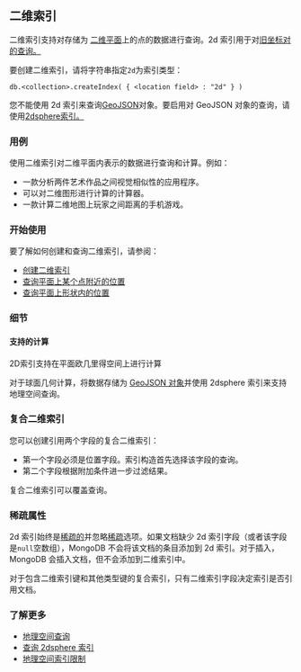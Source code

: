 ## 二维索引

二维索引支持对存储为 [二维平面](https://www.mongodb.com/docs/v7.0/geospatial-queries/#std-label-geospatial-geometry)上的点的数据进行查询。2d 索引用于对[旧坐标对的查询。](https://www.mongodb.com/docs/v7.0/geospatial-queries/#std-label-geospatial-legacy)

要创建二维索引，请将字符串指定`2d`为索引类型：

```
db.<collection>.createIndex( { <location field> : "2d" } )
```

您不能使用 2d 索引来查询[GeoJSON](https://www.mongodb.com/docs/v7.0/reference/glossary/#std-term-GeoJSON)对象。要启用对 GeoJSON 对象的查询，请使用[2dsphere索引。](https://www.mongodb.com/docs/v7.0/core/indexes/index-types/geospatial/2dsphere/#std-label-2dsphere-index)

### 用例

使用二维索引对二维平面内表示的数据进行查询和计算。例如：

- 一款分析两件艺术作品之间视觉相似性的应用程序。
- 可以对二维图形进行计算的计算器。
- 一款计算二维地图上玩家之间距离的手机游戏。

### 开始使用

要了解如何创建和查询二维索引，请参阅：

- [创建二维索引](https://www.mongodb.com/docs/v7.0/core/indexes/index-types/geospatial/2d/create/#std-label-2d-index-create)
- [查询平面上某个点附近的位置](https://www.mongodb.com/docs/v7.0/core/indexes/index-types/geospatial/2d/query/proximity-flat-surface/#std-label-2d-index-proximity-query)
- [查询平面上形状内的位置](https://www.mongodb.com/docs/v7.0/core/indexes/index-types/geospatial/2d/query/points-within-a-shape/#std-label-2d-index-query-within-flat-shape)

### 细节

#### 支持的计算

2D索引支持在平面欧几里得空间上进行计算

对于球面几何计算，将数据存储为 [GeoJSON 对象](https://www.mongodb.com/docs/v7.0/geospatial-queries/#std-label-geospatial-geojson)并使用 2dsphere 索引来支持地理空间查询。

### 复合二维索引

您可以创建引用两个字段的复合二维索引：

- 第一个字段必须是位置字段。索引构造首先选择该字段的查询。
- 第二个字段根据附加条件进一步过滤结果。

复合二维索引可以覆盖查询。

### 稀疏属性

2d 索引始终是[稀疏的](https://www.mongodb.com/docs/v7.0/core/index-sparse/#std-label-index-type-sparse)并忽略[稀疏](https://www.mongodb.com/docs/v7.0/core/index-sparse/#std-label-index-type-sparse)选项。如果文档缺少 2d 索引字段（或者该字段是`null`空数组），MongoDB 不会将该文档的条目添加到 2d 索引。对于插入，MongoDB 会插入文档，但不会添加到二维索引中。

对于包含二维索引键和其他类型键的复合索引，只有二维索引字段决定索引是否引用文档。

### 了解更多

- [地理空间查询](https://www.mongodb.com/docs/v7.0/geospatial-queries/#std-label-geospatial-queries)
- [查询 2dsphere 索引](https://www.mongodb.com/docs/v7.0/core/indexes/index-types/geospatial/2dsphere/query/#std-label-2dsphere-index-query)
- [地理空间索引限制](https://www.mongodb.com/docs/v7.0/core/indexes/index-types/geospatial/restrictions/#std-label-geospatial-restrictions)